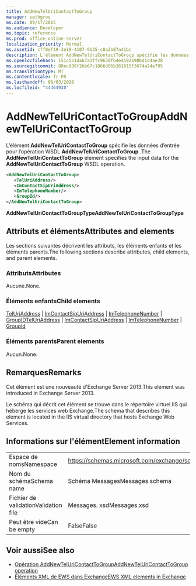 ```yaml
---
title: AddNewTelUriContactToGroup
manager: sethgros
ms.date: 09/17/2015
ms.audience: Developer
ms.topic: reference
ms.prod: office-online-server
localization_priority: Normal
ms.assetid: cff8ef19-3e19-4107-9b35-c8a2b87a41bc
description: L’élément AddNewTelUriContactToGroup spécifie les données d’entrée pour l’opération WSDL AddNewTelUriContactToGroup.
ms.openlocfilehash: 151c5b1dab7a3ffc9630fb4e4192b90bd1d4ae38
ms.sourcegitcommit: 88ec988f2bb67c1866d06b361615f3674a24e795
ms.translationtype: MT
ms.contentlocale: fr-FR
ms.lasthandoff: 06/03/2020
ms.locfileid: "44464930"
---
```

# <a name="addnewteluricontacttogroup"></a><span data-ttu-id="95bbc-103">AddNewTelUriContactToGroup</span><span class="sxs-lookup"><span data-stu-id="95bbc-103">AddNewTelUriContactToGroup</span></span>

<span data-ttu-id="95bbc-104">L’élément **AddNewTelUriContactToGroup** spécifie les données d’entrée pour l’opération WSDL **AddNewTelUriContactToGroup** .</span><span class="sxs-lookup"><span data-stu-id="95bbc-104">The **AddNewTelUriContactToGroup** element specifies the input data for the **AddNewTelUriContactToGroup** WSDL operation.</span></span> 
  
```XML
<AddNewTelUriContactToGroup>
   <TelUriAddress/>
   <ImContactSipUriAddress/>
   <ImTelephoneNumber/>
   <GroupId/>
</AddNewTelUriContactToGroup>
```

 <span data-ttu-id="95bbc-105">**AddNewTelUriContactToGroupType**</span><span class="sxs-lookup"><span data-stu-id="95bbc-105">**AddNewTelUriContactToGroupType**</span></span>
## <a name="attributes-and-elements"></a><span data-ttu-id="95bbc-106">Attributs et éléments</span><span class="sxs-lookup"><span data-stu-id="95bbc-106">Attributes and elements</span></span>

<span data-ttu-id="95bbc-107">Les sections suivantes décrivent les attributs, les éléments enfants et les éléments parents.</span><span class="sxs-lookup"><span data-stu-id="95bbc-107">The following sections describe attributes, child elements, and parent elements.</span></span>
  
### <a name="attributes"></a><span data-ttu-id="95bbc-108">Attributs</span><span class="sxs-lookup"><span data-stu-id="95bbc-108">Attributes</span></span>

<span data-ttu-id="95bbc-109">Aucune.</span><span class="sxs-lookup"><span data-stu-id="95bbc-109">None.</span></span>
  
### <a name="child-elements"></a><span data-ttu-id="95bbc-110">Éléments enfants</span><span class="sxs-lookup"><span data-stu-id="95bbc-110">Child elements</span></span>

<span data-ttu-id="95bbc-111">[TelUriAddress](teluriaddress.md)  |  [ImContactSipUriAddress](imcontactsipuriaddress.md)  |  [ImTelephoneNumber](imtelephonenumber.md)  |  [GroupID](groupid.md)</span><span class="sxs-lookup"><span data-stu-id="95bbc-111">[TelUriAddress](teluriaddress.md) | [ImContactSipUriAddress](imcontactsipuriaddress.md) | [ImTelephoneNumber](imtelephonenumber.md) | [GroupId](groupid.md)</span></span>
  
### <a name="parent-elements"></a><span data-ttu-id="95bbc-112">Éléments parents</span><span class="sxs-lookup"><span data-stu-id="95bbc-112">Parent elements</span></span>

<span data-ttu-id="95bbc-113">Aucun.</span><span class="sxs-lookup"><span data-stu-id="95bbc-113">None.</span></span>
  
## <a name="remarks"></a><span data-ttu-id="95bbc-114">Remarques</span><span class="sxs-lookup"><span data-stu-id="95bbc-114">Remarks</span></span>

<span data-ttu-id="95bbc-115">Cet élément est une nouveauté d'Exchange Server 2013.</span><span class="sxs-lookup"><span data-stu-id="95bbc-115">This element was introduced in Exchange Server 2013.</span></span>
  
<span data-ttu-id="95bbc-116">Le schéma qui décrit cet élément se trouve dans le répertoire virtuel IIS qui héberge les services web Exchange.</span><span class="sxs-lookup"><span data-stu-id="95bbc-116">The schema that describes this element is located in the IIS virtual directory that hosts Exchange Web Services.</span></span>
  
## <a name="element-information"></a><span data-ttu-id="95bbc-117">Informations sur l'élément</span><span class="sxs-lookup"><span data-stu-id="95bbc-117">Element information</span></span>

|||
|:-----|:-----|
|<span data-ttu-id="95bbc-118">Espace de noms</span><span class="sxs-lookup"><span data-stu-id="95bbc-118">Namespace</span></span>  <br/> |https://schemas.microsoft.com/exchange/services/2006/messages  <br/> |
|<span data-ttu-id="95bbc-119">Nom du schéma</span><span class="sxs-lookup"><span data-stu-id="95bbc-119">Schema name</span></span>  <br/> |<span data-ttu-id="95bbc-120">Schéma Messages</span><span class="sxs-lookup"><span data-stu-id="95bbc-120">Messages schema</span></span>  <br/> |
|<span data-ttu-id="95bbc-121">Fichier de validation</span><span class="sxs-lookup"><span data-stu-id="95bbc-121">Validation file</span></span>  <br/> |<span data-ttu-id="95bbc-122">Messages. xsd</span><span class="sxs-lookup"><span data-stu-id="95bbc-122">Messages.xsd</span></span>  <br/> |
|<span data-ttu-id="95bbc-123">Peut être vide</span><span class="sxs-lookup"><span data-stu-id="95bbc-123">Can be empty</span></span>  <br/> |<span data-ttu-id="95bbc-124">False</span><span class="sxs-lookup"><span data-stu-id="95bbc-124">False</span></span>  <br/> |
   
## <a name="see-also"></a><span data-ttu-id="95bbc-125">Voir aussi</span><span class="sxs-lookup"><span data-stu-id="95bbc-125">See also</span></span>

- [<span data-ttu-id="95bbc-126">Opération AddNewTelUriContactToGroup</span><span class="sxs-lookup"><span data-stu-id="95bbc-126">AddNewTelUriContactToGroup operation</span></span>](addnewteluricontacttogroup-operation.md)
- [<span data-ttu-id="95bbc-127">Éléments XML de EWS dans Exchange</span><span class="sxs-lookup"><span data-stu-id="95bbc-127">EWS XML elements in Exchange</span></span>](ews-xml-elements-in-exchange.md)

